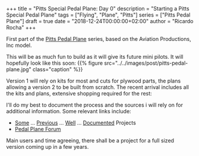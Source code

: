 +++
title = "Pitts Special Pedal Plane: Day 0"
description = "Starting a Pitts Special Pedal Plane"
tags = ["Flying", "Plane", "Pitts"]
series = ["Pitts Pedal Plane"]
draft = true
date = "2018-12-24T00:00:00+02:00"
author = "Ricardo Rocha"
+++

First part of the [Pitts Pedal Plane](../../series/pitts-pedal-plane)
series, based on the Aviation Productions, Inc model.

This will be as much fun to build as it will give its future mini pilots. It
will hopefully look like this soon:
{{% figure src="../../images/post/pitts-pedal-plane.jpg"
      class="caption"
%}}

Version 1 will rely on kits for most and cuts for plywood parts, the plans
allowing a version 2 to be built from scratch. The recent arrival includes all
the kits and plans, extensive shopping required for the rest:


I'll do my best to document the process and the sources i will rely on for
additional information. Some relevant links include:

* [Some](https://p51dpedalplane.blogspot.com/) ... [Previous](https://www.wingsofwar.org/forums/showthread.php?20621-Pedal-plane-project) ... [Well](http://www.highdensitystyle.com/building-the-p-51-mustang-pedal-plane-day-1-1st-mistake/) ... [Documented](http://lumberjocks.com/projects/49209) Projects
* [Pedal Plane Forum](https://www.facebook.com/groups/PedalPlanes/)

Main users and time agreeing, there shall be a project for a full sized version
coming up in a few years.

